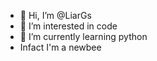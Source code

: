 - 👋 Hi, I’m @LiarGs
- 👀 I’m interested in code
- 🌱 I’m currently learning python 
- Infact I'm a newbee

<!---
LiarGs/LiarGs is a ✨ special ✨ repository because its `README.md` (this file) appears on your GitHub profile.
You can click the Preview link to take a look at your changes.
--->
